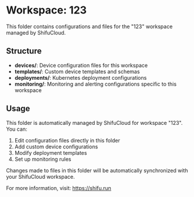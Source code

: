 # Workspace: 123

This folder contains configurations and files for the "123" workspace managed by ShifuCloud.

## Structure

- **devices/**: Device configuration files for this workspace
- **templates/**: Custom device templates and schemas
- **deployments/**: Kubernetes deployment configurations
- **monitoring/**: Monitoring and alerting configurations specific to this workspace

## Usage

This folder is automatically managed by ShifuCloud for workspace "123". You can:

1. Edit configuration files directly in this folder
2. Add custom device configurations
3. Modify deployment templates
4. Set up monitoring rules

Changes made to files in this folder will be automatically synchronized with your ShifuCloud workspace.

For more information, visit: https://shifu.run
